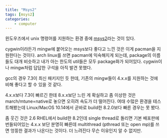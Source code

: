 ```yaml
---
title: "Msys2"
tags: [msys2]
categories:
    - computer
---
```


윈도우즈에서 unix 명령어를 지원하는 환경 중에 [msys2](http://www.msys2.org)라는 것이 있다. 

cygwin이라든가 mingw에 붙어오는 msys보다 좋다고 느낀 것은 이게 pacman을 지원한다는 것이다. arch linux를 쓰면 pacman에 익숙해지게 되는데, package의 이름들도 대개 비슷하고 내가 아는 한도의 util들은 모두 package화가 되어있다. cygwin이나 mingw처럼 답답한 구석을 아직 발견 못했다.

gcc의 경우 7.3이 최신 패키지인 듯 한데, 기존의 mingw들이 4.x.x를 지원하는 것에 비해 좋다고 할 수 있을 것 같다.

4.x.x보다 7.3이 빠르긴 한데 8.x.x보단 느린 게 확실하고 좀 이상한 것은 march/mtune=native로 놓으면 오히려 속도가 더 떨어진다. 여태 수많은 환경을 테스트해봤는데 Linux/MacOS 10.14에서 곧바로 build한 8.2.0보다 빠른 경우는 못 봤다. 

좀 웃긴 것은 2.6 RHEL에서 build한 8.2인데 single thread로 돌리면 기본 배포판에 번들되어있는 4.x.x 보단 분명히 빠른데 multithread (pthread 또는 open mp)를 쓰면 엉뚱한 결과가 나온다는 것이다. 더 느려진다 무슨 이유인지 알 수 없지만.
